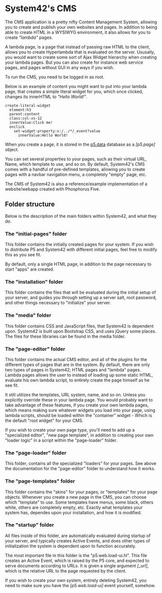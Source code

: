 System42's CMS
========

The CMS application is a pretty nifty Content Management System, allowing you to create and publish your own websites and pages.
In addition to being able to create HTML in a WYSIWYG environment, it also allows for you to create _"lambda"_ pages.

A lambda page, is a page that instead of passing raw HTML to the client, allows you to create Hyperlambda that is evaluated
on the server. Ususally, you would want to create some sort of Ajax Widget hierarchy when creating your lambda pages. But you can
also create for instance web service pages, and pages without GUI in any ways if you wish.

To run the CMS, you need to be logged in as root.

Below is an example of content you might want to put into your lambda page, that creates a simple literal widget for you,
which once clicked, changes its innerHTML to _"Hello World!"_.

```
create-literal-widget
  element:h3
  parent:content
  class:col-xs-12
  innerValue:Click me!
  onclick
    set-widget-property:x:/../*/_event?value
      innerValue:Hello World!
```

When you create a page, it is stored in the [p5.data](/plugins/p5.data/) database as a *[p5.page]* object.

You can set several properties to your pages, such as their virtual URL, Name, which template to use, and so on. By default, System42's 
CMS comes with a handful of pre-defined templates, allowing you to create pages with a navbar navigation menu, a completely "empty" 
page, etc.

The CMS of System42 is also a reference/example implementation of a website/webapp created with Phosphorus Five.

## Folder structure

Below is the description of the main folders within System42, and what they do.

### The "initial-pages" folder

This folder contains the initially created pages for your system. If you wish to distribute P5 and System42 with different initial
pages, feel free to modify this as you see fit.

By default, only a single HTML page, in addition to the page necessary to start "apps" are created.

### The "installation" folder

This folder contains the files that will be evaluated during the initial setup of your server, and guides you through setting up a
server salt, root password, and other things necessary to "initialize" your server.

### The "media" folder

This folder contains CSS and JavaScript files, that System42 is dependent upon. System42 is built upon Bootstrap CSS, and uses
jQuery some places. The files for these libraries can be found in the media folder.

### The "page-editor" folder

This folder contains the actual CMS editor, and all of the plugins for the different types of pages that are in the system.
By default, there are only two types of pages in System42; HTML pages and "lambda" pages. Lambda pages allows the user to instead
of loading up some static HTML, evaluate his own lambda script, to entirely create the page himself as he see fit. 

It still utilizes the templates, URL system, name, and so on. Unless you explicitly override these in your lambda page. You would
probably want to take advantage of these features, if you create your own lambda pages, which means making sure whatever widgets
you load into your page, using lambda scripts, should be loaded within the "container" widget - Which is the default "root widget"
for your CMS.

If you wish to create your own page type, you'll need to add up a "specialized editor", "new page template", in addition to creating
your own "loader logic" in a script within the "page-loader" folder.

### The "page-loader" folder

This folder, contains all the specialized "loaders" for your pages. See above the documentation for the "page-editor" folder to
understand how it works.

### The "page-templates" folder

This folder contains the "skins" for your pages, or "templates" for your page objects. Whenever you create a new page in the CMS,
you can choose which "template" to use. Some templates have menus, some black, others white, others are completely empty, etc.
Exactly what templates your system has, dependes upon your installation, and how it is modified.

### The "startup" folder

All files inside of this folder, are automatically evaluated during startup of your server, and typically creates Active Events, 
and does other types of initialization the system is dependent upon to function accurately.

The most important file in this folder is the "p5.web.load-ui.hl". This file creates an Active Event, which is raised by the
P5 core, and expected to serve documents according to URLs. It is given a single argument *[_url]*, which is the relative URL to the
page requested by the client.

If you wish to create your own system, entirely deleting System42, you need to make sure you have the *[p5.web.load-ui]* event
yourself, somehow.


